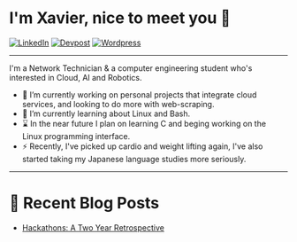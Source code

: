 # I'm Xavier, nice to meet you 👋
[![LinkedIn](https://img.shields.io/badge/LinkedIn-0077B5?style=for-the-badge&logo=linkedin&logoColor=white)](https://www.linkedin.com/in/xavierjmoreno)
[![Devpost](https://img.shields.io/badge/Devpost-003E54?style=for-the-badge&logo=Devpost&logoColor=white)](https://devpost.com/01Blu3)
[![Wordpress](https://img.shields.io/badge/Wordpress-21759B?style=for-the-badge&logo=wordpress&logoColor=white)](https://01blu3.com/)

---

I'm a Network Technician & a computer engineering student who's interested in Cloud, AI and Robotics.
* 🔭 I’m currently working on personal projects that integrate cloud services, and looking to do more with web-scraping.
* 📖 I’m currently learning about Linux and Bash.
* ⌛ In the near future I plan on learning C and beging working on the Linux programming interface.
* ⚡ Recently, I've picked up cardio and weight lifting again, I've also started taking my Japanese language studies more seriously.

---
# 📘 Recent Blog Posts
* [Hackathons: A Two Year Retrospective](https://01blu3.com/2023/10/hackathons-a-two-year-retrospective/) 

<!--
**01Blu3/01blu3** is a ✨ _special_ ✨ repository because its `README.md` (this file) appears on your GitHub profile.

Here are some ideas to get you started:

- 🔭 I’m currently working on ...
- 🌱 I’m currently learning ...
- 👯 I’m looking to collaborate on ...
- 🤔 I’m looking for help with ...
- 💬 Ask me about ...
- 📫 How to reach me: ...
- 😄 Pronouns: ...
- ⚡ Fun fact: ...
-->
